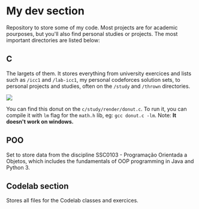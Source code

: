# My dev section

Repository to store some of my code.
Most projects are for academic pourposes, but you'll also find personal studies or projects. The most important directories are listed below:

## C

The largets of them. It stores everything from university exercices and lists such as `/icc1` and `/lab-icc1`, my personal codeforces solution sets, to personal projects and studies, often on the  `/study` and `/thrown` directories.

![](https://github.com/joseCarlosAndrade/dev-jc/blob/main/media/donut.gif)

You can find this donut on the `c/study/render/donut.c`. To run it, you can compile it with `lm` flag for the `math.h` lib, eg: `gcc donut.c -lm`. Note: **It doesn't work on windows.**

## POO

Set to store data from the discipline SSC0103 - Programação Orientada a Objetos, which includes the fundamentals of OOP programming in Java and Python 3. 

## Codelab section

Stores all files for the Codelab classes and exercices.
